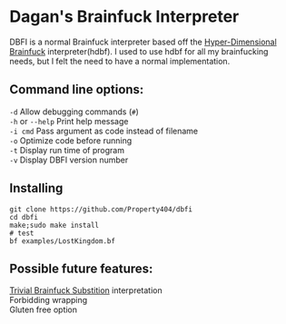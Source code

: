 # Dagan's Brainfuck Interpreter
DBFI is a normal Brainfuck interpreter based off the [Hyper-Dimensional Brainfuck](https://github.com/Property404/hdbf) interpreter(hdbf). I used to use hdbf for all my brainfucking needs, but I felt the need to have a normal implementation.

## Command line options:
`-d`	Allow debugging commands (`#`)  
`-h` or `--help`	Print help message  
`-i cmd`	Pass argument as code instead of filename  
`-o`	Optimize code before running  
`-t`	Display run time of program  
`-v`	Display DBFI version number

## Installing
    git clone https://github.com/Property404/dbfi
    cd dbfi
    make;sudo make install
    # test
    bf examples/LostKingdom.bf

## Possible future features:  
[Trivial Brainfuck Substition](https://esolangs.org/wiki/TrivialBrainfuckSubstitution) interpretation  
Forbidding wrapping  
Gluten free option
